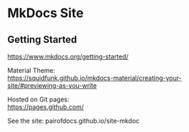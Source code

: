 # MkDocs Site

## Getting Started
https://www.mkdocs.org/getting-started/

Material Theme:  
https://squidfunk.github.io/mkdocs-material/creating-your-site/#previewing-as-you-write

Hosted on Git pages:  
https://pages.github.com/

See the site:
pairofdocs.github.io/site-mkdoc
